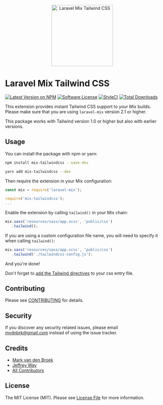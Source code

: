 <p align="center">
  <a href="https://laravel-mix.com/extensions/tailwindcss">
      <img src="https://laravel-mix.com/svg/laravel-mix-tailwindcss.svg" alt="Laravel Mix Tailwind CSS" width="200">
  </a>
</p>

# Laravel Mix Tailwind CSS

[![Latest Version on NPM][ico-version]][link-npm]
[![Software License][ico-license]](LICENSE.md)
[![StyleCI][ico-styleci]][link-styleci]
[![Total Downloads][ico-downloads]][link-downloads]

This extension provides instant Tailwind CSS support to your Mix builds.  
Please make sure that you are using `laravel-mix` version 2.1 or higher.

This package works with Tailwind version 1.0 or higher but also with earlier versions.

## Usage

You can install the package with npm or yarn:

```bash
npm install mix-tailwindcss --save-dev
```

```bash
yarn add mix-tailwindcss --dev
```

Then require the extension in your Mix configuration:

```js
const mix = require('laravel-mix');

require('mix-tailwindcss');
...
```

Enable the extension by calling `tailwind()` in your Mix chain:

```js
mix.sass('resources/sass/app.scss', 'public/css')
   .tailwind();
```

If you are using a custom configuration file name, you will need to specify it when calling `tailwind()`:

```js
mix.sass('resources/sass/app.scss', 'public/css')
   .tailwind('./tailwindcss-config.js');
```

And you're done!

Don't forget to [add the Tailwind directives](https://tailwindcss.com/docs/installation/#2-add-tailwind-to-your-css) to your css entry file.

## Contributing

Please see [CONTRIBUTING](CONTRIBUTING.md) for details.

## Security

If you discover any security related issues, please email mvdnbrk@gmail.com instead of using the issue tracker.

## Credits

- [Mark van den Broek](https://github.com/mvdnbrk)
- [Jeffrey Way](https://github.com/JeffreyWay)
- [All Contributors](../../contributors)

## License

The MIT License (MIT). Please see [License File](LICENSE.md) for more information.

[ico-downloads]: https://img.shields.io/npm/dt/mix-tailwindcss.svg?style=flat-square
[ico-license]: https://img.shields.io/badge/license-MIT-brightgreen.svg?style=flat-square
[ico-styleci]: https://github.styleci.io/repos/188557285/shield?style=flat-square&branch=master
[ico-version]: https://img.shields.io/npm/v/mix-tailwindcss.svg?style=flat-square

[link-downloads]: https://npmjs.com/package/mix-tailwindcss
[link-npm]: https://npmjs.com/package/mix-tailwindcss
[link-styleci]: https://github.styleci.io/repos/188557285
